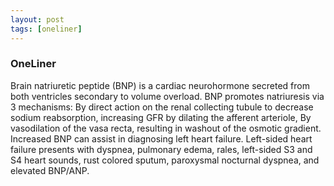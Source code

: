 ```yaml
---
layout: post
tags: [oneliner]
---
```



### OneLiner

Brain natriuretic peptide (BNP) is a cardiac neurohormone secreted from both ventricles secondary to volume overload. BNP promotes natriuresis via 3 mechanisms: By direct action on the renal collecting tubule to decrease sodium reabsorption, increasing GFR by dilating the afferent arteriole, By vasodilation of the vasa recta, resulting in washout of the osmotic gradient. Increased BNP can assist in diagnosing left heart failure. Left-sided heart failure presents with dyspnea, pulmonary edema, rales, left-sided S3 and S4 heart sounds, rust colored sputum, paroxysmal nocturnal dyspnea, and elevated BNP/ANP.
